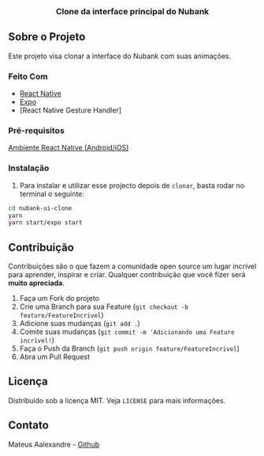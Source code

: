 <!-- PROJECT LOGO -->
<br />
<p align="center">
  <h3 align="center">Clone da interface principal do Nubank</h3>
</p>

## Sobre o Projeto

Este projeto visa clonar a interface do Nubank com suas animações.

### Feito Com

- [React Native](http://facebook.github.io/react-native/)
- [Expo]()
- [React Native Gesture Handler]

### Pré-requisitos

[Ambiente React Native (Android/iOS)](https://github.com/Rocketseat/ambiente-react-native)

### Instalação

1. Para instalar e utilizar esse projecto depois de `clonar`, basta rodar no terminal o seguinte:

```sh
cd nubank-ui-clone
yarn
yarn start/expo start
```

## Contribuição

Contribuições são o que fazem a comunidade open source um lugar incrível para aprender, inspirar e criar. Qualquer contribuição que você fizer será **muito apreciada**.

1. Faça um Fork do projeto
2. Crie uma Branch para sua Feature (`git checkout -b feature/FeatureIncrivel`)
3. Adicione suas mudanças (`git add .`)
4. Comite suas mudanças (`git commit -m 'Adicionando uma Feature incrível!`)
5. Faça o Push da Branch (`git push origin feature/FeatureIncrivel`)
6. Abra um Pull Request

<!-- LICENSE -->

## Licença

Distribuído sob a licença MIT. Veja `LICENSE` para mais informações.

<!-- CONTACT -->

## Contato

Mateus Aalexandre - [Github](https://github.com/jmamadeu)
